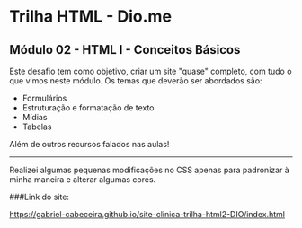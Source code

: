 # Trilha HTML - Dio.me
## Módulo 02 - HTML I - Conceitos Básicos

Este desafio tem como objetivo, criar um site "quase" completo, com tudo o que vimos neste módulo. Os temas que deverão ser abordados são:
- Formulários
- Estruturação e formatação de texto
- Mídias
- Tabelas

Além de outros recursos falados nas aulas!

_______________________________________________________________________________________

Realizei algumas pequenas modificações no CSS apenas para padronizar à minha maneira e alterar algumas cores.

###Link do site:

<https://gabriel-cabeceira.github.io/site-clinica-trilha-html2-DIO/index.html>